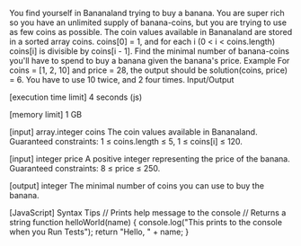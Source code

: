 You find yourself in Bananaland trying to buy a banana. You are super rich so you have an unlimited supply of banana-coins, but you are trying to use as few coins as possible.
The coin values available in Bananaland are stored in a sorted array coins. coins[0] = 1, and for each i (0 < i < coins.length) coins[i] is divisible by coins[i - 1]. Find the minimal number of banana-coins you'll have to spend to buy a banana given the banana's price.
Example
For coins = [1, 2, 10] and price = 28, the output should be
solution(coins, price) = 6.
You have to use 10 twice, and 2 four times.
Input/Output


[execution time limit] 4 seconds (js)


[memory limit] 1 GB


[input] array.integer coins
The coin values available in Bananaland.
Guaranteed constraints:
1 ≤ coins.length ≤ 5,
1 ≤ coins[i] ≤ 120.


[input] integer price
A positive integer representing the price of the banana.
Guaranteed constraints:
8 ≤ price ≤ 250.


[output] integer
The minimal number of coins you can use to buy the banana.


[JavaScript] Syntax Tips
// Prints help message to the console
// Returns a string
function helloWorld(name) {
    console.log("This prints to the console when you Run Tests");
    return "Hello, " + name;
}


